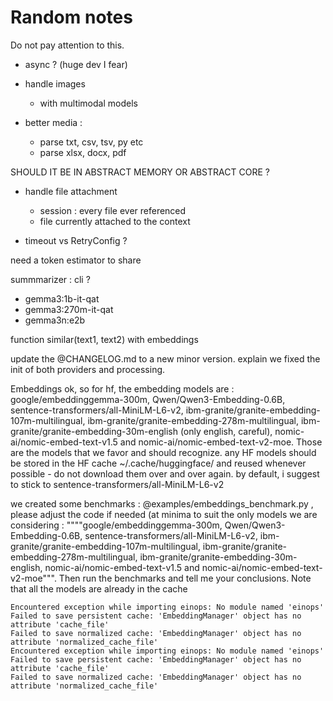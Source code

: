 # Random notes

Do not pay attention to this.

- async ? (huge dev I fear)

- handle images
    - with multimodal models

- better media : 
    - parse txt, csv, tsv, py etc
    - parse xlsx, docx, pdf

SHOULD IT BE IN ABSTRACT MEMORY OR ABSTRACT CORE ?
- handle file attachment
    - session : every file ever referenced
    - file currently attached to the context


- timeout vs RetryConfig ?

need a token estimator to share

summmarizer : cli ?
- gemma3:1b-it-qat
- gemma3:270m-it-qat
- gemma3n:e2b

function similar(text1, text2) with embeddings


update the @CHANGELOG.md to a new minor version. explain we fixed the init of both providers and processing. 


Embeddings
ok, so for hf, the embedding models are : google/embeddinggemma-300m, Qwen/Qwen3-Embedding-0.6B, sentence-transformers/all-MiniLM-L6-v2, 
ibm-granite/granite-embedding-107m-multilingual, ibm-granite/granite-embedding-278m-multilingual, ibm-granite/granite-embedding-30m-english (only english, careful), 
nomic-ai/nomic-embed-text-v1.5 and nomic-ai/nomic-embed-text-v2-moe. Those are the models that we favor and should recognize. any HF models should be stored in the HF cache 
~/.cache/huggingface/ and reused whenever possible - do not download them over and over again. by default, i suggest to stick to sentence-transformers/all-MiniLM-L6-v2


we created some benchmarks : @examples/embeddings_benchmark.py , please adjust the code if needed (at minima to suit the only models we are considering : """"google/embeddinggemma-300m, Qwen/Qwen3-Embedding-0.6B, sentence-transformers/all-MiniLM-L6-v2, ibm-granite/granite-embedding-107m-multilingual, ibm-granite/granite-embedding-278m-multilingual, ibm-granite/granite-embedding-30m-english, nomic-ai/nomic-embed-text-v1.5 and nomic-ai/nomic-embed-text-v2-moe""". Then run the benchmarks and tell me your conclusions. Note that all the models are already in the cache 



    Encountered exception while importing einops: No module named 'einops'
    Failed to save persistent cache: 'EmbeddingManager' object has no attribute 'cache_file'
    Failed to save normalized cache: 'EmbeddingManager' object has no attribute 'normalized_cache_file'
    Encountered exception while importing einops: No module named 'einops'
    Failed to save persistent cache: 'EmbeddingManager' object has no attribute 'cache_file'
    Failed to save normalized cache: 'EmbeddingManager' object has no attribute 'normalized_cache_file'